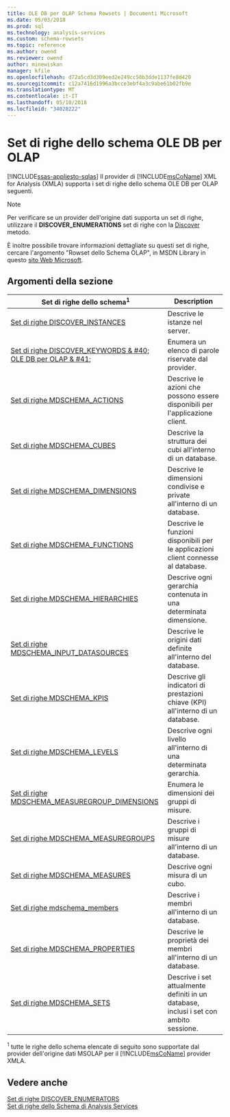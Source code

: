 ```yaml
---
title: OLE DB per OLAP Schema Rowsets | Documenti Microsoft
ms.date: 05/03/2018
ms.prod: sql
ms.technology: analysis-services
ms.custom: schema-rowsets
ms.topic: reference
ms.author: owend
ms.reviewer: owend
author: minewiskan
manager: kfile
ms.openlocfilehash: d72a5cd3d309eed2e249cc50b3dde1137fe8d420
ms.sourcegitcommit: c12a7416d1996a3bcce3ebf4a3c9abe61b02fb9e
ms.translationtype: MT
ms.contentlocale: it-IT
ms.lasthandoff: 05/10/2018
ms.locfileid: "34028222"
---
```

# <a name="ole-db-for-olap-schema-rowsets"></a>Set di righe dello schema OLE DB per OLAP
[!INCLUDE[ssas-appliesto-sqlas](../../../includes/ssas-appliesto-sqlas.md)]
  Il provider di [!INCLUDE[msCoName](../../../includes/msconame-md.md)] XML for Analysis (XMLA) supporta i set di righe dello schema OLE DB per OLAP seguenti.  
  
> [!NOTE]  
>  Per verificare se un provider dell'origine dati supporta un set di righe, utilizzare il **DISCOVER_ENUMERATIONS** set di righe con la [Discover](../../../analysis-services/xmla/xml-elements-methods-discover.md) metodo.  
  
 È inoltre possibile trovare informazioni dettagliate su questi set di righe, cercare l'argomento "Rowset dello Schema OLAP", in MSDN Library in questo [sito Web Microsoft](http://go.microsoft.com/fwlink/?LinkId=15426).  
  
## <a name="in-this-section"></a>Argomenti della sezione  
  
|Set di righe dello schema<sup>1</sup>|Description|  
|-------------------------------|-----------------|  
|[Set di righe DISCOVER_INSTANCES](../../../analysis-services/schema-rowsets/ole-db-olap/discover-instances-rowset.md)|Descrive le istanze nel server.|  
|[Set di righe DISCOVER_KEYWORDS & #40; OLE DB per OLAP & #41;](../../../analysis-services/schema-rowsets/ole-db-olap/discover-keywords-rowset-ole-db-for-olap.md)|Enumera un elenco di parole riservate dal provider.|  
|[Set di righe MDSCHEMA_ACTIONS](../../../analysis-services/schema-rowsets/ole-db-olap/mdschema-actions-rowset.md)|Descrive le azioni che possono essere disponibili per l'applicazione client.|  
|[Set di righe MDSCHEMA_CUBES](../../../analysis-services/schema-rowsets/ole-db-olap/mdschema-cubes-rowset.md)|Descrive la struttura dei cubi all'interno di un database.|  
|[Set di righe MDSCHEMA_DIMENSIONS](../../../analysis-services/schema-rowsets/ole-db-olap/mdschema-dimensions-rowset.md)|Descrive le dimensioni condivise e private all'interno di un database.|  
|[Set di righe MDSCHEMA_FUNCTIONS](../../../analysis-services/schema-rowsets/ole-db-olap/mdschema-functions-rowset.md)|Descrive le funzioni disponibili per le applicazioni client connesse al database.|  
|[Set di righe MDSCHEMA_HIERARCHIES](../../../analysis-services/schema-rowsets/ole-db-olap/mdschema-hierarchies-rowset.md)|Descrive ogni gerarchia contenuta in una determinata dimensione.|  
|[Set di righe MDSCHEMA_INPUT_DATASOURCES](../../../analysis-services/schema-rowsets/ole-db-olap/mdschema-input-datasources-rowset.md)|Descrive le origini dati definite all'interno del database.|  
|[Set di righe MDSCHEMA_KPIS](../../../analysis-services/schema-rowsets/ole-db-olap/mdschema-kpis-rowset.md)|Descrive gli indicatori di prestazioni chiave (KPI) all'interno di un database.|  
|[Set di righe MDSCHEMA_LEVELS](../../../analysis-services/schema-rowsets/ole-db-olap/mdschema-levels-rowset.md)|Descrive ogni livello all'interno di una determinata gerarchia.|  
|[Set di righe MDSCHEMA_MEASUREGROUP_DIMENSIONS](../../../analysis-services/schema-rowsets/ole-db-olap/mdschema-measuregroup-dimensions-rowset.md)|Enumera le dimensioni dei gruppi di misure.|  
|[Set di righe MDSCHEMA_MEASUREGROUPS](../../../analysis-services/schema-rowsets/ole-db-olap/mdschema-measuregroups-rowset.md)|Descrive i gruppi di misure all'interno di un database.|  
|[Set di righe MDSCHEMA_MEASURES](../../../analysis-services/schema-rowsets/ole-db-olap/mdschema-measures-rowset.md)|Descrive ogni misura di un cubo.|  
|[Set di righe mdschema_members](../../../analysis-services/schema-rowsets/ole-db-olap/mdschema-members-rowset.md)|Descrive i membri all'interno di un database.|  
|[Set di righe MDSCHEMA_PROPERTIES](../../../analysis-services/schema-rowsets/ole-db-olap/mdschema-properties-rowset.md)|Descrive le proprietà dei membri all'interno di un database.|  
|[Set di righe MDSCHEMA_SETS](../../../analysis-services/schema-rowsets/ole-db-olap/mdschema-sets-rowset.md)|Descrive i set attualmente definiti in un database, inclusi i set con ambito sessione.|  
  
 <sup>1</sup> tutte le righe dello schema elencate di seguito sono supportate dal provider dell'origine dati MSOLAP per il [!INCLUDE[msCoName](../../../includes/msconame-md.md)] provider XMLA.  
  
## <a name="see-also"></a>Vedere anche  
 [Set di righe DISCOVER_ENUMERATORS](../../../analysis-services/schema-rowsets/xml/discover-enumerators-rowset.md)   
 [Set di righe dello Schema di Analysis Services](../../../analysis-services/schema-rowsets/analysis-services-schema-rowsets.md)  
  
  
